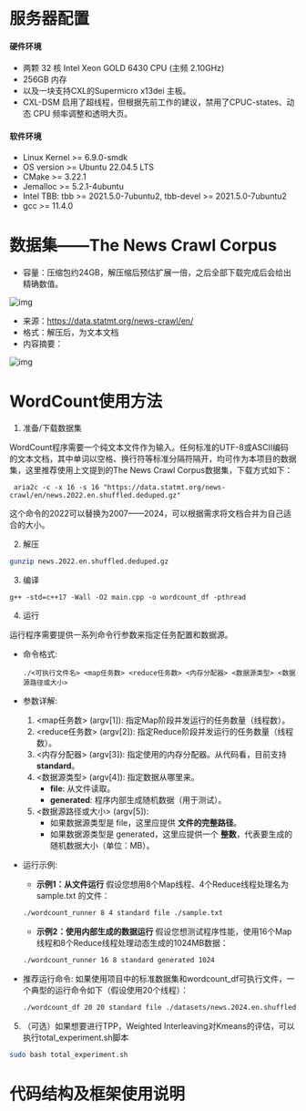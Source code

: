 # 服务器配置

#### 硬件环境
- 两颗 32 核 Intel Xeon GOLD 6430 CPU (主频 2.10GHz)
- 256GB 内存
- 以及一块支持CXL的Supermicro x13dei 主板。
- CXL-DSM 启用了超线程，但根据先前工作的建议，禁用了CPUC-states、动态 CPU 频率调整和透明大页。

#### 软件环境
- Linux Kernel >= 6.9.0-smdk
- OS version >= Ubuntu 22.04.5 LTS
- CMake >= 3.22.1
- Jemalloc >= 5.2.1-4ubuntu
- Intel TBB: tbb >= 2021.5.0-7ubuntu2, tbb-devel >= 2021.5.0-7ubuntu2
- gcc >= 11.4.0

# 数据集——The News Crawl Corpus

- 容量：压缩包约24GB，解压缩后预估扩展一倍，之后全部下载完成后会给出精确数值。

![img](https://jianmucloud.feishu.cn/space/api/box/stream/download/asynccode/?code=MGY1YTM5ZjVjMDdiMjk1NzNlODIyMWE0ZjY3NWFhMjJfZldkVnFIamNHdVBrSG10UzRLN0Q2WERONjRyTnB3UmxfVG9rZW46V0RFSmJDeEFIb2w0SHJ4T0pPRmNDQVpXbkljXzE3NTQ5NjU2NTc6MTc1NDk2OTI1N19WNA)

- 来源：https://data.statmt.org/news-crawl/en/
- 格式：解压后，为文本文档
- 内容摘要：

![img](https://jianmucloud.feishu.cn/space/api/box/stream/download/asynccode/?code=ZDU0ZTU0MTRmYmQ0MjgxOGYzNjZhOGEyMTMwYTVkN2JfdEd2QU9EaHQ3ckg2dU9kNnRMN0tMUFpvU1NCR2wyektfVG9rZW46R2JhQ2J4YnJQb3BCa3Z4cDBoNmNmcHowbjJlXzE3NTQ5NjU2NTc6MTc1NDk2OTI1N19WNA)

# WordCount使用方法


1. 准备/下载数据集

WordCount程序需要一个纯文本文件作为输入。任何标准的UTF-8或ASCII编码的文本文档，其中单词以空格、换行符等标准分隔符隔开，均可作为本项目的数据集，这里推荐使用上文提到的The News Crawl Corpus数据集，下载方式如下：

```
 aria2c -c -x 16 -s 16 "https://data.statmt.org/news-crawl/en/news.2022.en.shuffled.deduped.gz"
```

这个命令的2022可以替换为2007——2024，可以根据需求将文档合并为自己适合的大小。

2. 解压

```bash
gunzip news.2022.en.shuffled.deduped.gz
```

3. 编译

```
g++ -std=c++17 -Wall -O2 main.cpp -o wordcount_df -pthread
```

4. 运行

运行程序需要提供一系列命令行参数来指定任务配置和数据源。

- 命令格式:

  ```
  ./<可执行文件名> <map任务数> <reduce任务数> <内存分配器> <数据源类型> <数据源路径或大小>
  ```

- 参数详解:

  1. <map任务数> (argv[1]): 指定Map阶段并发运行的任务数量（线程数）。
  2. <reduce任务数> (argv[2]): 指定Reduce阶段并发运行的任务数量（线程数）。
  3. <内存分配器> (argv[3]): 指定使用的内存分配器。从代码看，目前支持 **standard**。
  4. <数据源类型> (argv[4]): 指定数据从哪里来。
     - **file**: 从文件读取。
     - **generated**: 程序内部生成随机数据（用于测试）。
  5. <数据源路径或大小> (argv[5]):
     - 如果数据源类型是 file，这里应提供 **文件的完整路径**。
     - 如果数据源类型是 generated，这里应提供一个 **整数**，代表要生成的随机数据大小（单位：MB）。

- 运行示例:

  - **示例1：从文件运行**
    假设您想用8个Map线程、4个Reduce线程处理名为 sample.txt 的文件：

  ```bash
  ./wordcount_runner 8 4 standard file ./sample.txt
  ```

  - **示例2：使用内部生成的数据运行**
    假设您想测试程序性能，使用16个Map线程和8个Reduce线程处理动态生成的1024MB数据：

  ```bash
  ./wordcount_runner 16 8 standard generated 1024
  ```

- 推荐运行命令:
  如果使用项目中的标准数据集和wordcount_df可执行文件，一个典型的运行命令如下（假设使用20个线程）：

  ```bash
  ./wordcount_df 20 20 standard file ./datasets/news.2024.en.shuffled.deduped
  ```

5. （可选）如果想要进行TPP，Weighted Interleaving对Kmeans的评估，可以执行total_experiment.sh脚本

```bash
sudo bash total_experiment.sh
```

# 代码结构及框架使用说明
